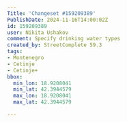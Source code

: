 ```yaml
---
Title: 'Changeset #159209389'
PublishDate: 2024-11-16T14:00:02Z
id: 159209389
user: Nikita Ushakov
comment: Specify drinking water types
created_by: StreetComplete 59.3
tags:
- Montenegro
- Cetinje
- Cetinje+
bbox:
  min_lon: 18.9208041
  min_lat: 42.3944579
  max_lon: 18.9208041
  max_lat: 42.3944579

---
```

